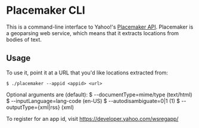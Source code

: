 # Placemaker CLI

This is a command-line interface to Yahoo!'s [Placemaker
API](http://developer.yahoo.com/geo/placemaker/). Placemaker is a geoparsing
web service, which means that it extracts locations from bodies of text.

## Usage

To use it, point it at a URL that you'd like locations extracted from:

    $ ./placemaker --appid <appid> <url>

Optional arguments are (default):
    $ --documentType=mime/type   (text/html)
    $ --inputLanguage=lang-code  (en-US)
    $ --autodisambiguate=0|1     (1)
    $ --outputType={xml|rss}     (xml)

To register for an app id, visit https://developer.yahoo.com/wsregapp/
